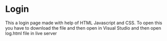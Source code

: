 # Login
This a login page made with help of HTML Javascript and CSS.
To open this you have to download the file and then open in Visual Studio and then open log.html file in live server
